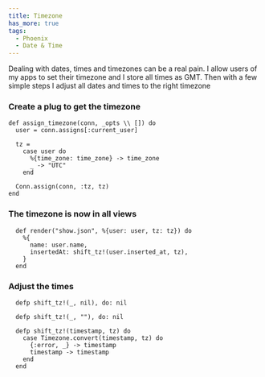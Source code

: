 ```yaml
---
title: Timezone
has_more: true
tags:
  - Phoenix
  - Date & Time
---
```


Dealing with dates, times and timezones can be a real pain.
I allow users of my apps to set their timezone and I store all times as GMT.
Then with a few simple steps I adjust all dates and times to the right timezone

<!--more-->

### Create a plug to get the timezone
```
def assign_timezone(conn, _opts \\ []) do
  user = conn.assigns[:current_user]

  tz =
    case user do
      %{time_zone: time_zone} -> time_zone
      _ -> "UTC"
    end

  Conn.assign(conn, :tz, tz)
end
```

### The timezone is now in all views
```
  def render("show.json", %{user: user, tz: tz}) do
    %{
      name: user.name,
      insertedAt: shift_tz!(user.inserted_at, tz),
    }
  end
```

### Adjust the times
```
  defp shift_tz!(_, nil), do: nil

  defp shift_tz!(_, ""), do: nil

  defp shift_tz!(timestamp, tz) do
    case Timezone.convert(timestamp, tz) do
      {:error, _} -> timestamp
      timestamp -> timestamp
    end
  end
```
